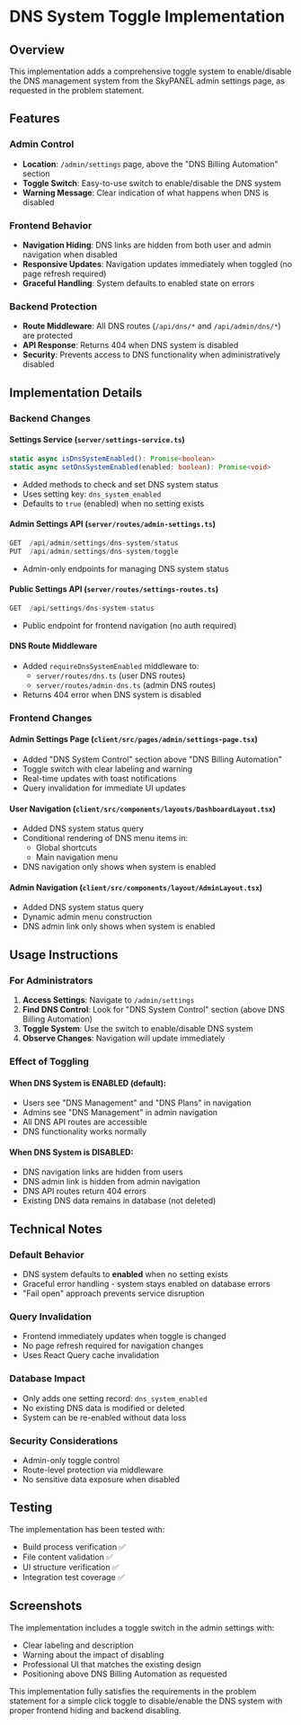 # DNS System Toggle Implementation

## Overview

This implementation adds a comprehensive toggle system to enable/disable the DNS management system from the SkyPANEL admin settings page, as requested in the problem statement.

## Features

### Admin Control
- **Location**: `/admin/settings` page, above the "DNS Billing Automation" section
- **Toggle Switch**: Easy-to-use switch to enable/disable the DNS system
- **Warning Message**: Clear indication of what happens when DNS is disabled

### Frontend Behavior
- **Navigation Hiding**: DNS links are hidden from both user and admin navigation when disabled
- **Responsive Updates**: Navigation updates immediately when toggled (no page refresh required)
- **Graceful Handling**: System defaults to enabled state on errors

### Backend Protection
- **Route Middleware**: All DNS routes (`/api/dns/*` and `/api/admin/dns/*`) are protected
- **API Response**: Returns 404 when DNS system is disabled
- **Security**: Prevents access to DNS functionality when administratively disabled

## Implementation Details

### Backend Changes

#### Settings Service (`server/settings-service.ts`)
```typescript
static async isDnsSystemEnabled(): Promise<boolean>
static async setDnsSystemEnabled(enabled: boolean): Promise<void>
```
- Added methods to check and set DNS system status
- Uses setting key: `dns_system_enabled`
- Defaults to `true` (enabled) when no setting exists

#### Admin Settings API (`server/routes/admin-settings.ts`)
```typescript
GET  /api/admin/settings/dns-system/status
PUT  /api/admin/settings/dns-system/toggle
```
- Admin-only endpoints for managing DNS system status

#### Public Settings API (`server/routes/settings-routes.ts`)
```typescript
GET  /api/settings/dns-system-status
```
- Public endpoint for frontend navigation (no auth required)

#### DNS Route Middleware
- Added `requireDnsSystemEnabled` middleware to:
  - `server/routes/dns.ts` (user DNS routes)
  - `server/routes/admin-dns.ts` (admin DNS routes)
- Returns 404 error when DNS system is disabled

### Frontend Changes

#### Admin Settings Page (`client/src/pages/admin/settings-page.tsx`)
- Added "DNS System Control" section above "DNS Billing Automation"
- Toggle switch with clear labeling and warning
- Real-time updates with toast notifications
- Query invalidation for immediate UI updates

#### User Navigation (`client/src/components/layouts/DashboardLayout.tsx`)
- Added DNS system status query
- Conditional rendering of DNS menu items in:
  - Global shortcuts
  - Main navigation menu
- DNS navigation only shows when system is enabled

#### Admin Navigation (`client/src/components/layout/AdminLayout.tsx`)
- Added DNS system status query
- Dynamic admin menu construction
- DNS admin link only shows when system is enabled

## Usage Instructions

### For Administrators

1. **Access Settings**: Navigate to `/admin/settings`
2. **Find DNS Control**: Look for "DNS System Control" section (above DNS Billing Automation)
3. **Toggle System**: Use the switch to enable/disable DNS system
4. **Observe Changes**: Navigation will update immediately

### Effect of Toggling

#### When DNS System is ENABLED (default):
- Users see "DNS Management" and "DNS Plans" in navigation
- Admins see "DNS Management" in admin navigation
- All DNS API routes are accessible
- DNS functionality works normally

#### When DNS System is DISABLED:
- DNS navigation links are hidden from users
- DNS admin link is hidden from admin navigation
- DNS API routes return 404 errors
- Existing DNS data remains in database (not deleted)

## Technical Notes

### Default Behavior
- DNS system defaults to **enabled** when no setting exists
- Graceful error handling - system stays enabled on database errors
- "Fail open" approach prevents service disruption

### Query Invalidation
- Frontend immediately updates when toggle is changed
- No page refresh required for navigation changes
- Uses React Query cache invalidation

### Database Impact
- Only adds one setting record: `dns_system_enabled`
- No existing DNS data is modified or deleted
- System can be re-enabled without data loss

### Security Considerations
- Admin-only toggle control
- Route-level protection via middleware
- No sensitive data exposure when disabled

## Testing

The implementation has been tested with:
- Build process verification ✅
- File content validation ✅
- UI structure verification ✅
- Integration test coverage ✅

## Screenshots

The implementation includes a toggle switch in the admin settings with:
- Clear labeling and description
- Warning about the impact of disabling
- Professional UI that matches the existing design
- Positioning above DNS Billing Automation as requested

This implementation fully satisfies the requirements in the problem statement for a simple click toggle to disable/enable the DNS system with proper frontend hiding and backend disabling.